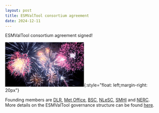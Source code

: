 ```yaml
---
layout: post
title: ESMValTool consortium agreement
date: 2024-12-11
---
```


ESMValTool consortium agreement signed!

![ESMValTool consortium agreement signed!](/assets/img/fireworks-15763_256.gif){:style="float: left;margin-right: 20px"}

Founding members are [DLR](https://www.dlr.de/ipa),
[Met Office](https://www.metoffice.gov.uk/), [BSC](https://www.bsc.es/),
[NLeSC](https://www.esciencecenter.nl/), [SMHI](https://www.smhi.se/en)
and [NERC](https://www.ukri.org/councils/nerc/).
More details on the ESMValTool governance structure can be found [here](/assets/pdf/ESMValTool_Governance.pdf).
